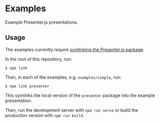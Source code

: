 # Examples

Example Presenter.js presentations.

## Usage

The examples currently require [symlinking the Presenter.js package](https://docs.npmjs.com/cli/v9/commands/npm-link).

In the root of this repository, run:

```
$ npm link
```

Then, in each of the examples, e.g. `examples/simple`, run:

```
$ npm link presenter
```

This symlinks the local version of the `presenter` package into the example presentation.

Then, run the development server with `npm run serve` or build the production version with `npm run build`.
